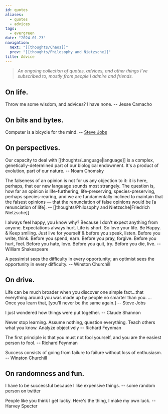 ```yaml
---
id: quotes
aliases:
  - quotes
  - advices
tags:
  - evergreen
date: "2024-01-23"
navigation:
  next: "[[thoughts/Chaos]]"
  prev: "[[thoughts/Philosophy and Nietzsche]]"
title: Advice
---
```

<!-- NOTE: /quotes is pretty special such that each entry `p` will be formatted after render. For heading use `h3` -->

> _An ongoing collection of quotes, advices, and other things I've subscribed to, mostly from people I admire and friends._

## On life.

Throw me some wisdom, and advices? I have none. -- Jesse Camacho

## On bits and bytes.

Computer is a bicycle for the mind. -- [Steve Jobs](https://www.youtube.com/watch?v=ob_GX50Za6c&ab_channel=MichaelLawrence)

## On perspectives.

Our capacity to deal with [[thoughts/Language|language]] is a complex, genetically-determined part of our biological endowment. It's a product of evolution, part of our nature. -- Noam Chomsky

The falseness of an opinion is not for us any objection to it: it is here, perhaps, that our new language sounds most strangely. The question is, how far an opinion is life-furthering, life-preserving, species-preserving, perhaps species-rearing, and we are fundamentally inclined to maintain that the falsest opinions — that the renunciation of false opinions would be [a renunciation of life]. -- [[thoughts/Philosophy and Nietzsche|Friedrich Nietzsche]]

I always feel happy, you know why? Because I don’t expect anything from anyone. Expectations always hurt. Life is short. So love your life. Be Happy. & Keep smiling. Just live for yourself & before you speak, listen. Before you write, think. Before you spend, earn. Before you pray, forgive. Before you hurt, feel. Before you hate, love. Before you quit, try. Before you die, live. -- William Shakespeare

A pessimist sees the difficulty in every opportunity; an optimist sees the opportunity in every difficulty. -- Winston Churchill

## On drive.

Life can be much broader when you discover one simple fact...that everything around you was made up by people no smarter than you. ... Once you learn that, [you'll never be the same again.] -- Steve Jobs

I just wondered how things were put together. -- Claude Shannon

Never stop learning. Assume nothing, question everything. Teach others what you know. Analyze objectively -- Richard Feynman

The first principle is that you must not fool yourself, and you are the easiest person to fool. -- Richard Feynman

Success consists of going from failure to failure without loss of enthusiasm. -- Winston Churchill

## On randomness and fun.

I have to be successful because I like expensive things. -- some random person on twitter

People like you think I get lucky. Here's the thing, I make my own luck. -- Harvey Specter

